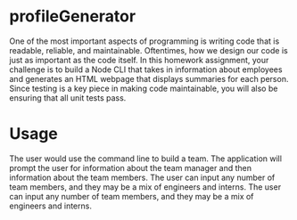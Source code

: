 # profileGenerator
One of the most important aspects of programming is writing code that is readable, reliable, and maintainable. Oftentimes, how we design our code is just as important as the code itself. In this homework assignment, your challenge is to build a Node CLI that takes in information about employees and generates an HTML webpage that displays summaries for each person. Since testing is a key piece in making code maintainable, you will also be ensuring that all unit tests pass.

# Usage
The user would use the command line to build a team. The application will prompt the user for information about the team manager and then information about the team members. The user can input any number of team members, and they may be a mix of engineers and interns. The user can input any number of team members, and they may be a mix of engineers and interns.